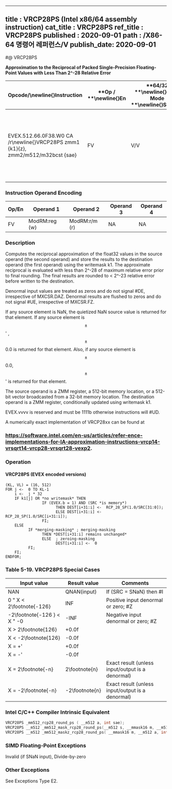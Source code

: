 ----------------------------
title : VRCP28PS (Intel x86/64 assembly instruction)
cat_title : VRCP28PS
ref_title : VRCP28PS
published : 2020-09-01
path : /X86-64 명령어 레퍼런스/V
publish_date: 2020-09-01
----------------------------
#@ VRCP28PS

**Approximation to the Reciprocal of Packed Single-Precision Floating-Point Values with Less Than 2^-28 Relative Error**

|**Opcode/**\newline{}**Instruction**|**Op / **\newline{}**En**|**64/32 **\newline{}**bit Mode **\newline{}**Support**|**CPUID **\newline{}**Feature **\newline{}**Flag**|**Description**|
|------------------------------------|-------------------------|------------------------------------------------------|--------------------------------------------------|---------------|
|EVEX.512.66.0F38.W0 CA /r\newline{}VRCP28PS zmm1 {k1}{z}, zmm2/m512/m32bcst {sae}|FV|V/V|AVX512ER|Computes the approximate reciprocals ( < 2^-28 relative error) of the packed single-precision floating-point values in zmm2/m512/m32bcst and stores the results in zmm1. Under writemask.|
### Instruction Operand Encoding


|Op/En|Operand 1|Operand 2|Operand 3|Operand 4|
|-----|---------|---------|---------|---------|
|FV|ModRM:reg (w)|ModRM:r/m (r)|NA|NA|
### Description


Computes the reciprocal approximation of the float32 values in the source operand (the second operand) and store the results to the destination operand (the first operand) using the writemask k1. The approximate reciprocal is evaluated with less than 2^-28 of maximum relative error prior to final rounding. The final results are rounded to < 2^-23 relative error before written to the destination.

Denormal input values are treated as zeros and do not signal #DE, irrespective of MXCSR.DAZ. Denormal results are flushed to zeros and do not signal #UE, irrespective of MXCSR.FZ.

If any source element is NaN, the quietized NaN source value is returned for that element. If any source element is $$\pm$$' , $$\pm$$0.0 is returned for that element. Also, if any source element is $$\pm$$0.0, $$\pm$$'  is returned for that element.

The source operand is a ZMM register, a 512-bit memory location, or a 512-bit vector broadcasted from a 32-bit memory location. The destination operand is a ZMM register, conditionally updated using writemask k1. 

EVEX.vvvv is reserved and must be 1111b otherwise instructions will #UD.

A numerically exact implementation of VRCP28xx can be found at 

###                                                                                                    https://software.intel.com/en-us/articles/refer-ence-implementations-for-IA-approximation-instructions-vrcp14-vrsqrt14-vrcp28-vrsqrt28-vexp2.

### Operation
#### VRCP28PS (EVEX encoded versions) 
```info-verb
(KL, VL) = (16, 512)
FOR j <-  0 TO KL-1
    i <-  j * 32
    IF k1[j] OR *no writemask* THEN
                IF (EVEX.b = 1) AND (SRC *is memory*)
                      THEN DEST[i+31:i] <-  RCP_28_SP(1.0/SRC[31:0]);
                      ELSE DEST[i+31:i] <-  RCP_28_SP(1.0/SRC[i+31:i]);
                FI;
    ELSE 
          IF *merging-masking* ; merging-masking
                THEN *DEST[i+31:i] remains unchanged*
                ELSE  ; zeroing-masking
                      DEST[i+31:i] <-  0
          FI;
    FI;
ENDFOR;
```
### Table 5-19. VRCP28PS Special Cases


|**Input value**|**Result value**|**Comments**|
|---------------|----------------|------------|
|NAN|QNAN(input)|If (SRC = SNaN) then #I|
|0 "  X < 2\footnote{-126}|INF|Positive input denormal or zero; #Z|
|-2\footnote{-126 } < X "  -0|-INF|Negative input denormal or zero; #Z|
|X > 2\footnote{126}|+0.0f||
|X < -2\footnote{126}|-0.0f||
|X = +'|+0.0f||
|X = -'|-0.0f||
|X = 2\footnote{-n}|2\footnote{n}|Exact result (unless input/output is a denormal)|
|X = -2\footnote{-n}|-2\footnote{n}|Exact result (unless input/output is a denormal)|

### Intel C/C++ Compiler Intrinsic Equivalent

```cpp
VRCP28PS _mm512_rcp28_round_ps ( __m512 a, int sae);
VRCP28PS __m512 _mm512_mask_rcp28_round_ps(__m512 s, __mmask16 m, __m512 a, int sae);
VRCP28PS __m512 _mm512_maskz_rcp28_round_ps( __mmask16 m, __m512 a, int sae);
```
### SIMD Floating-Point Exceptions


Invalid (if SNaN input), Divide-by-zero

### Other Exceptions


See Exceptions Type E2.

